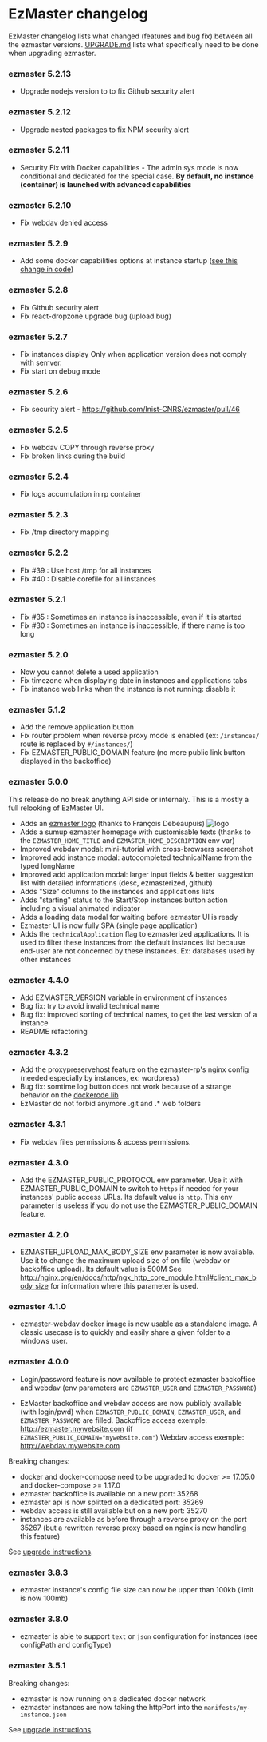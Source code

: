 # EzMaster changelog

EzMaster changelog lists what changed (features and bug fix) between all the ezmaster versions. [UPGRADE.md](UPGRADE.md) lists what specifically need to be done when upgrading ezmaster.

### ezmaster 5.2.13
* Upgrade nodejs version to to fix Github security alert

### ezmaster 5.2.12
* Upgrade nested packages to fix NPM security alert

### ezmaster 5.2.11
* Security Fix with Docker capabilities - The admin sys mode is now conditional and dedicated for the special case.
  **By default, no instance (container) is launched  with advanced capabilities**

### ezmaster 5.2.10
* Fix webdav denied access

### ezmaster 5.2.9

* Add some docker capabilities options at instance startup ([see this change in code](https://github.com/Inist-CNRS/ezmaster/blob/master/ezmaster-api/routes/v1-instances.js#L551))

### ezmaster 5.2.8

* Fix Github security alert
* Fix react-dropzone upgrade bug (upload bug)

### ezmaster 5.2.7
 
 * Fix instances display Only when application version does not comply with semver.
 * Fix start on debug mode

### ezmaster 5.2.6

* Fix security alert - https://github.com/Inist-CNRS/ezmaster/pull/46

### ezmaster 5.2.5

* Fix webdav COPY through reverse proxy
* Fix broken links during the build

### ezmaster 5.2.4

* Fix logs accumulation in rp container

### ezmaster 5.2.3

* Fix /tmp directory mapping

### ezmaster 5.2.2

* Fix #39 : Use host /tmp for all instances
* Fix #40 : Disable corefile for all instances

### ezmaster 5.2.1

* Fix #35 : Sometimes an instance is inaccessible, even if it is started
* Fix #30 : Sometimes an instance is inaccessible, if there name is too long

### ezmaster 5.2.0

* Now you cannot delete a used application
* Fix timezone when displaying date in instances and applications tabs
* Fix instance web links when the instance is not running: disable it

### ezmaster 5.1.2

* Add the remove application button
* Fix router problem when reverse proxy mode is enabled (ex: `/instances/` route is replaced by `#/instances/`)
* Fix EZMASTER_PUBLIC_DOMAIN feature (no more public link button displayed in the backoffice)

### ezmaster 5.0.0

This release do no break anything API side or internaly. This is a mostly a full relooking of EzMaster UI.

* Adds an [ezmaster logo](./ezmaster-front/src/layout/ezmaster-logo-bg.png) (thanks to François Debeaupuis)
  ![logo](./ezmaster-front/src/layout/ezmaster-logo-header.png)
* Adds a sumup ezmaster homepage with customisable texts (thanks to the `EZMASTER_HOME_TITLE` and `EZMASTER_HOME_DESCRIPTION` env var)
* Improved webdav modal: mini-tutorial with cross-browsers screenshot
* Improved add instance modal: autocompleted technicalName from the typed longName
* Improved add application modal: larger input fields & better suggestion list with detailed informations (desc, ezmasterized, github)
* Adds "Size" columns to the instances and applications lists
* Adds "starting" status to the Start/Stop instances button action including a visual animated indicator
* Adds a loading data modal for waiting before ezmaster UI is ready
* Ezmaster UI is now fully SPA (single page application)
* Adds the `technicalApplication` flag to ezmasterized applications. It is used to filter these instances from the default instances list because end-user are not concerned by these instances. Ex: databases used by other instances

### ezmaster 4.4.0

* Add EZMASTER_VERSION variable in environment of instances
* Bug fix: try to avoid invalid technical name
* Bug fix: improved sorting of technical names, to get the last version of a instance
* README refactoring

### ezmaster 4.3.2

* Add the proxypreservehost feature on the ezmaster-rp's nginx config (needed especially by instances, ex: wordpress)
* Bug fix: somtime log button does not work because of a strange behavior on the [dockerode lib](https://github.com/apocas/dockerode/issues/456)
* EzMaster do not forbid anymore .git and .\* web folders

### ezmaster 4.3.1

* Fix webdav files permissions & access permissions.

### ezmaster 4.3.0

* Add the EZMASTER_PUBLIC_PROTOCOL env parameter. Use it with EZMASTER_PUBLIC_DOMAIN to switch to `https` if needed for your instances' public access URLs. Its default value is `http`. This env parameter is useless if you do not use the EZMASTER_PUBLIC_DOMAIN feature.

### ezmaster 4.2.0

* EZMASTER_UPLOAD_MAX_BODY_SIZE env parameter is now available. Use it to change the maximum upload size of on file (webdav or backoffice upload). Its default value is 500M
  See http://nginx.org/en/docs/http/ngx_http_core_module.html#client_max_body_size for information where this parameter is used.

### ezmaster 4.1.0

* ezmaster-webdav docker image is now usable as a standalone image. A classic usecase is to quickly and easily share a given folder to a windows user.

### ezmaster 4.0.0

* Login/password feature is now available to protect ezmaster backoffice and webdav (env parameters are `EZMASTER_USER` and `EZMASTER_PASSWORD`)

* EzMaster backoffice and webdav access are now publicly available (with login/pwd) when `EZMASTER_PUBLIC_DOMAIN`, `EZMASTER_USER`, and `EZMASTER_PASSWORD` are filled.
  Backoffice access exemple: http://ezmaster.mywebsite.com (if `EZMASTER_PUBLIC_DOMAIN="mywebsite.com"`)
  Webdav access exemple: http://webdav.mywebsite.com

Breaking changes:

* docker and docker-compose need to be upgraded to docker >= 17.05.0 and docker-compose >= 1.17.0
* ezmaster backoffice is available on a new port: 35268
* ezmaster api is now splitted on a dedicated port: 35269
* webdav access is still available but on a new port: 35270
* instances are available as before through a reverse proxy on the port 35267
  (but a rewritten reverse proxy based on nginx is now handling this feature)

See [upgrade instructions](UPGRADE.md).

### ezmaster 3.8.3

* ezmaster instance's config file size can now be upper than 100kb (limit is now 100mb)

### ezmaster 3.8.0

* ezmaster is able to support `text` or `json` configuration for instances (see configPath and configType)

### ezmaster 3.5.1

Breaking changes:

* ezmaster is now running on a dedicated docker network
* ezmaster instances are now taking the httpPort into the `manifests/my-instance.json`

See [upgrade instructions](UPGRADE.md).
